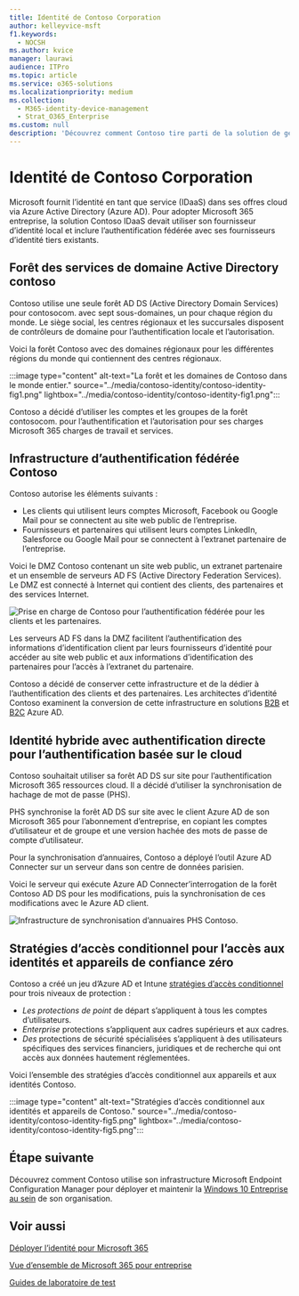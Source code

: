 ```yaml
---
title: Identité de Contoso Corporation
author: kelleyvice-msft
f1.keywords:
  - NOCSH
ms.author: kvice
manager: laurawi
audience: ITPro
ms.topic: article
ms.service: o365-solutions
ms.localizationpriority: medium
ms.collection:
  - M365-identity-device-management
  - Strat_O365_Enterprise
ms.custom: null
description: 'Découvrez comment Contoso tire parti de la solution de gestion des identités IDaaS et propose à ses employés une authentification basée sur le cloud, et une authentification fédérée à ses partenaires et ses clients.'
---
```


# <a name="identity-for-the-contoso-corporation"></a>Identité de Contoso Corporation

Microsoft fournit l’identité en tant que service (IDaaS) dans ses offres cloud via Azure Active Directory (Azure AD). Pour adopter Microsoft 365 entreprise, la solution Contoso IDaaS devait utiliser son fournisseur d’identité local et inclure l’authentification fédérée avec ses fournisseurs d’identité tiers existants.

## <a name="the-contoso-active-directory-domain-services-forest"></a>Forêt des services de domaine Active Directory contoso

Contoso utilise une seule forêt AD DS (Active Directory Domain Services) pour contosocom\. avec sept sous-domaines, un pour chaque région du monde. Le siège social, les centres régionaux et les succursales disposent de contrôleurs de domaine pour l’authentification locale et l’autorisation.

Voici la forêt Contoso avec des domaines régionaux pour les différentes régions du monde qui contiennent des centres régionaux.

:::image type="content" alt-text="La forêt et les domaines de Contoso dans le monde entier." source="../media/contoso-identity/contoso-identity-fig1.png" lightbox="../media/contoso-identity/contoso-identity-fig1.png":::
 
Contoso a décidé d’utiliser les comptes et les groupes de la forêt contosocom\. pour l’authentification et l’autorisation pour ses charges Microsoft 365 charges de travail et services.

## <a name="the-contoso-federated-authentication-infrastructure"></a>Infrastructure d’authentification fédérée Contoso

Contoso autorise les éléments suivants :

- Les clients qui utilisent leurs comptes Microsoft, Facebook ou Google Mail pour se connectent au site web public de l’entreprise.
- Fournisseurs et partenaires qui utilisent leurs comptes LinkedIn, Salesforce ou Google Mail pour se connectent à l’extranet partenaire de l’entreprise.

Voici le DMZ Contoso contenant un site web public, un extranet partenaire et un ensemble de serveurs AD FS (Active Directory Federation Services). Le DMZ est connecté à Internet qui contient des clients, des partenaires et des services Internet.

![Prise en charge de Contoso pour l’authentification fédérée pour les clients et les partenaires.](../media/contoso-identity/contoso-identity-fig2.png)
 
Les serveurs AD FS dans la DMZ facilitent l’authentification des informations d’identification client par leurs fournisseurs d’identité pour accéder au site web public et aux informations d’identification des partenaires pour l’accès à l’extranet du partenaire.

Contoso a décidé de conserver cette infrastructure et de la dédier à l’authentification des clients et des partenaires. Les architectes d’identité Contoso examinent la conversion de cette infrastructure en solutions [B2B](/azure/active-directory/b2b/hybrid-organizations) et [B2C](/azure/active-directory-b2c/solution-articles) Azure AD.

## <a name="hybrid-identity-with-password-hash-synchronization-for-cloud-based-authentication"></a>Identité hybride avec authentification directe pour l’authentification basée sur le cloud

Contoso souhaitait utiliser sa forêt AD DS sur site pour l’authentification Microsoft 365 ressources cloud. Il a décidé d’utiliser la synchronisation de hachage de mot de passe (PHS).

PHS synchronise la forêt AD DS sur site avec le client Azure AD de son Microsoft 365 pour l’abonnement d’entreprise, en copiant les comptes d’utilisateur et de groupe et une version hachée des mots de passe de compte d’utilisateur.

Pour la synchronisation d’annuaires, Contoso a déployé l’outil Azure AD Connecter sur un serveur dans son centre de données parisien.

Voici le serveur qui exécute Azure AD Connecter’interrogation de la forêt Contoso AD DS pour les modifications, puis la synchronisation de ces modifications avec le Azure AD client.

![Infrastructure de synchronisation d’annuaires PHS Contoso.](../media/contoso-identity/contoso-identity-fig4.png)
 
## <a name="conditional-access-policies-for-zero-trust-identity-and-device-access"></a>Stratégies d’accès conditionnel pour l’accès aux identités et appareils de confiance zéro

Contoso a créé un jeu d’Azure AD et Intune [stratégies d’accès conditionnel](../security/office-365-security/identity-access-policies.md) pour trois niveaux de protection :

- *Les protections de point* de départ s’appliquent à tous les comptes d’utilisateurs.
- *Enterprise* protections s’appliquent aux cadres supérieurs et aux cadres.
- *Des* protections de sécurité spécialisées s’appliquent à des utilisateurs spécifiques des services financiers, juridiques et de recherche qui ont accès aux données hautement réglementées.

Voici l’ensemble des stratégies d’accès conditionnel aux appareils et aux identités Contoso.

:::image type="content" alt-text="Stratégies d’accès conditionnel aux identités et appareils de Contoso." source="../media/contoso-identity/contoso-identity-fig5.png" lightbox="../media/contoso-identity/contoso-identity-fig5.png":::
 
## <a name="next-step"></a>Étape suivante

Découvrez comment Contoso utilise son infrastructure Microsoft Endpoint Configuration Manager pour déployer et maintenir la [Windows 10 Entreprise au sein](contoso-win10.md) de son organisation.

## <a name="see-also"></a>Voir aussi

[Déployer l’identité pour Microsoft 365](deploy-identity-solution-overview.md)

[Vue d’ensemble de Microsoft 365 pour entreprise](microsoft-365-overview.md)

[Guides de laboratoire de test](m365-enterprise-test-lab-guides.md)
